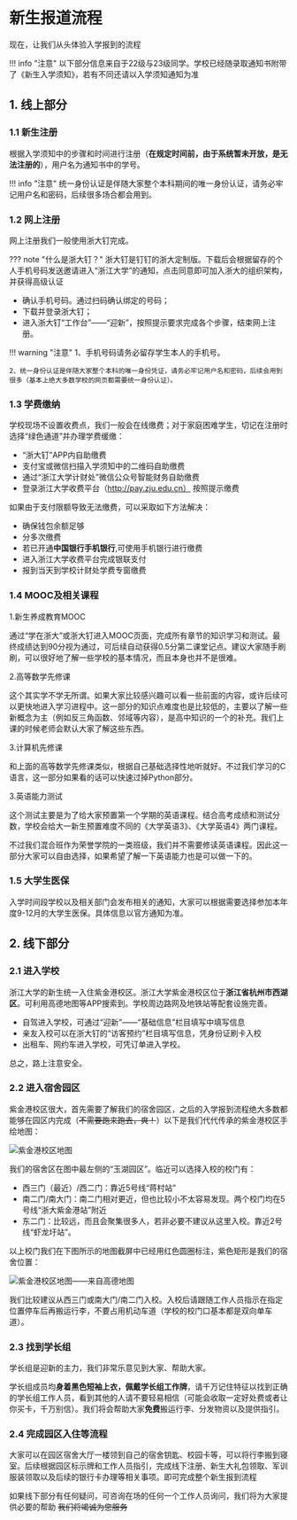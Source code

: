 # 新生报道流程
现在，让我们从头体验入学报到的流程

!!! info "注意"
    以下部分信息来自于22级与23级同学。学校已经随录取通知书附带了《新生入学须知》，若有不同还请以入学须知通知为准
    
## 1. 线上部分
### 1.1 新生注册
根据入学须知中的步骤和时间进行注册（**在规定时间前，由于系统暂未开放，是无法注册的**），用户名为通知书中的学号。

!!! info "注意"
    统一身份认证是伴随大家整个本科期间的唯一身份认证，请务必牢记用户名和密码，后续很多场合都会用到。

### 1.2 网上注册
网上注册我们一般使用浙大钉完成。

??? note "什么是浙大钉？"
    浙大钉是钉钉的浙大定制版。下载后会根据留存的个人手机号码发送邀请进入“浙江大学”的通知，点击同意即可加入浙大的组织架构，并获得高级认证

- 确认手机号码。通过扫码确认绑定的号码；
- 下载并登录浙大钉；
- 进入浙大钉“工作台”——“迎新”，按照提示要求完成各个步骤，结束网上注册。

!!! warning "注意"
    1、手机号码请务必留存学生本人的手机号。
    
    2、统一身份认证是伴随大家整个本科的唯一身份凭证，请务必牢记用户名和密码，后续会用到很多（基本上绝大多数学校的网页都需要统一身份认证）。
    
### 1.3 学费缴纳
学校现场不设置收费点，我们一般会在线缴费；对于家庭困难学生，切记在注册时选择“绿色通道”并办理学费缓缴：

- “浙大钉”APP内自助缴费
- 支付宝或微信扫描入学须知中的二维码自助缴费
- 通过“浙江大学计财处”微信公众号智能财务自助缴费
- 登录浙江大学收费平台（http://pay.zju.edu.cn） 按照提示缴费

如果由于支付限额导致无法缴费，可以采取如下方法解决：

- 确保钱包余额足够
- 分多次缴费
- 若已开通**中国银行手机银行**,可使用手机银行进行缴费
- 进入浙江大学收费平台完成银联支付
- 报到当天到学校计财处学费专窗缴费

### 1.4 MOOC及相关课程
1.新生养成教育MOOC

通过“学在浙大”或浙大钉进入MOOC页面，完成所有章节的知识学习和测试。最终成绩达到90分视为通过，可后续自动获得0.5分第二课堂记点。建议大家随手刷刷，可以很好地了解一些学校的基本情况，而且本身也并不是很难。

2.高等数学先修课

这个其实学不学无所谓。如果大家比较感兴趣可以看一些前面的内容，或许后续可以更快地进入学习进程中。这一部分的知识点难度也是比较低的，主要以了解一些新概念为主（例如反三角函数、邻域等内容），是高中知识的一个的补充。我们上课的时候老师会默认大家了解这些东西。

3.计算机先修课

和上面的高等数学先修课类似，根据自己基础选择性地听就好。不过我们学习的C语言，这一部分如果看的话可以快速过掉Python部分。

3.英语能力测试

这个测试主要是为了给大家预置第一个学期的英语课程。结合高考成绩和测试分数，学校会给大一新生预置难度不同的《大学英语3》、《大学英语4》两门课程。

不过我们混合班作为荣誉学院的一类班级，我们并不需要修读英语课程。因此这一部分大家可以自由选择，如果希望了解一下英语能力也是可以做一下的。
### 1.5 大学生医保
入学时间段学校以及相关部门会发布相关的通知，大家可以根据需要选择参加本年度9-12月的大学生医保。具体信息以官方通知为准。
## 2. 线下部分
### 2.1 进入学校
浙江大学的新生统一入住紫金港校区。浙江大学紫金港校区位于**浙江省杭州市西湖区**。可利用高德地图等APP搜索到。学校周边路网及地铁站等配套设施完善。

- 自驾进入学校，可通过“迎新”——“基础信息”栏目填写中填写信息
- 亲友入校可以在浙大钉的“访客预约”栏目填写信息，凭身份证刷卡入校
- 出租车、网约车进入学校，可凭订单进入学校。

总之，路上注意安全。
### 2.2 进入宿舍园区
紫金港校区很大，首先需要了解我们的宿舍园区，之后的入学报到流程绝大多数都能够在园区内完成（~~不需要跑来跑去，爽！~~）以下是我们代代传承的紫金港校区手绘地图：

![紫金港校区地图](https://raw.githubusercontent.com/ZJU-Mix/ZJU-Mix.github.io/main/docs/need-pictures/tah.jpg)

我们的宿舍区在图中最左侧的“玉湖园区”。临近可以选择入校的校门有：

- 西三门（最近）/西二门：靠近5号线“蒋村站”
- 南二门/南大门：南二门相对更近，但也比较小不太容易发现。两个校门均在5号线“浙大紫金港站”附近
- 东二门：比较远，而且会聚集很多人，若非必要不建议从这里入校。靠近2号线“虾龙圩站”。

以上校门我们在下图所示的地图截屏中已经用红色圆圈标注，紫色矩形是我们的宿舍位置：

![紫金港校区地图——来自高德地图](https://raw.githubusercontent.com/ZJU-Mix/ZJU-Mix.github.io/main/docs/need-pictures/%E7%B4%AB%E9%87%91%E6%B8%AF%E5%9C%B0%E5%9B%BE%E2%80%94%E2%80%94%E9%AB%98%E5%BE%B7.png)

我们比较建议从西三门或南大门/南二门入校。入校后请跟随工作人员指示在指定位置停车后再搬运行李，不要占用机动车道（学校的校门口基本都是双向单车道）。
### 2.3 找到学长组
学长组是迎新的主力，我们非常乐意见到大家、帮助大家。

学长组成员均**身着黑色短袖上衣，佩戴学长组工作牌**，请千万记住特征以找到正确的学长组工作人员，看到其他的人请不要轻易相信（可能会收取一定好处费或者让你买卡，千万别信）。我们将会帮助大家**免费**搬运行李、分发物资以及提供指引。
### 2.4 完成园区入住等流程
大家可以在园区宿舍大厅一楼领到自己的宿舍钥匙、校园卡等，可以将行李搬到寝室。后续根据园区标示牌和工作人员指引，完成线下注册、新生大礼包领取、军训服装领取以及后续的银行卡办理等相关事项。即可完成整个新生报到流程

如果线下部分有任何疑问，可咨询在场的任何一个工作人员询问，我们将为大家提供必要的帮助 ~~我们将竭诚为您服务~~
